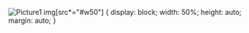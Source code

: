 ![Picture1](https://github.com/user-attachments/assets/dc30b9b4-1ea3-4ab8-9764-db61f75ce4c4)
img[src*="#w50"] {
  display: block;
  width: 50%;
  height: auto;
  margin: auto;
}
